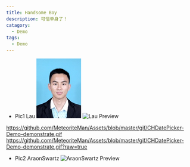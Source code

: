 ```yaml
---
title: Handsome Boy
description: 可惜单身了！
catagory: 
  - Demo
tags: 
  - Demo
---
```


* Pic1 Lau
![Lau Preview](https://github.com/guolele123/guolele123.github.io/blob/master/imgs/lau.png?raw=true)
![Lau Preview](guolele123.github.io/imgs/lau.png)

https://github.com/MeteoriteMan/Assets/blob/master/gif/CHDatePicker-Demo-demonstrate.gif
https://github.com/MeteoriteMan/Assets/blob/master/gif/CHDatePicker-Demo-demonstrate.gif?raw=true

      

* Pic2 AraonSwartz
![AraonSwartz Preview](Aaron_Swartz.jpg)
